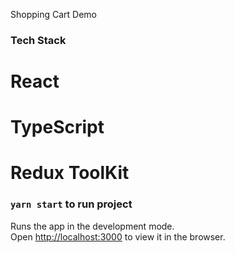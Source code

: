 Shopping Cart Demo 

### Tech Stack
# React
# TypeScript
# Redux ToolKit

### `yarn start` to run project

Runs the app in the development mode.<br />
Open [http://localhost:3000](http://localhost:3000) to view it in the browser.

